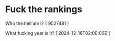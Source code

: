 # Fuck the rankings

Who the hell am I?
{ 9527481 }

What fucking year is it?
[ 2024-12-16T02:00:00Z ]
